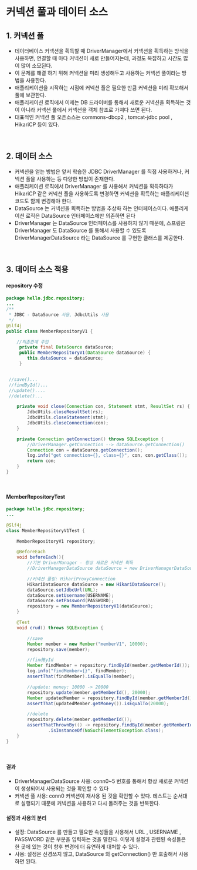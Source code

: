 # 커넥션 풀과 데이터 소스

## 1. 커넥션 풀

* 데이터베이스 커넥션을 획득할 때 DriverManager에서 커넥션을 획득하는 방식을 사용하면, 연결할 때 마다 커넥션이 새로 만들어지는데, 과정도 복잡하고 시간도 많이 많이 소모된다.
* 이 문제를 해결 하기 위해 커넥션을 미리 생성해두고 사용하는 커넥션 풀이라는 방법을 사용한다.
* 애플리케이션을 시작하는 시점에 커넥션 풀은 필요한 만큼 커넥션을 미리 확보해서 풀에 보관한다.
* 애플리케이션 로직에서 이제는 DB 드라이버를 통해서 새로운 커넥션을 획득하는 것이 아니라 커넥션 풀에서 커넥션을 객체 참조로 가져다 쓰면 된다.
* 대표적인 커넥션 풀 오픈소스는 commons-dbcp2 , tomcat-jdbc pool , HikariCP 등이 있다.

<br>

## 2. 데이터 소스
* 커넥션을 얻는 방법은 앞서 학습한 JDBC DriverManager 를 직접 사용하거나, 커넥션 풀을 사용하는 등 다양한 방법이 존재한다.
* 애플리케이션 로직에서 DriverManager 를 사용해서 커넥션을 획득하다가 HikariCP 같은 커넥션 풀을 사용하도록 변경하면 커넥션을 획득하는 애플리케이션 코드도 함께 변경해야 한다.
* DataSource 는 커넥션을 획득하는 방법을 추상화 하는 인터페이스이다. 애플리케이션 로직은
DataSource 인터페이스에만 의존하면 된다
* DriverManager 는 DataSource 인터페이스를 사용하지 않기 때문에, 스프링은 DriverManager 도
DataSource 를 통해서 사용할 수 있도록 DriverManagerDataSource 라는 DataSource 를 구현한
클래스를 제공한다.

<br>

## 3. 데이터 소스 적용

#### repository 수정

```java
package hello.jdbc.repository;
...
/**
 * JDBC - DataSource 사용, JdbcUtils 사용
 */
@Slf4j
public class MemberRepositoryV1 {

    //의존관계 주입 
     private final DataSource dataSource;
     public MemberRepositoryV1(DataSource dataSource) { 
        this.dataSource = dataSource;
     }


 //save()...
 //findById()...
 //update()....
 //delete()...

    private void close(Connection con, Statement stmt, ResultSet rs) {
        JdbcUtils.closeResultSet(rs);
        JdbcUtils.closeStatement(stmt);
        JdbcUtils.closeConnection(con);
    }

    private Connection getConnection() throws SQLException {
        //DriverManager.getConnection --> dataSource.getConnection()
        Connection con = dataSource.getConnection();
        log.info("get connection={}, class={}", con, con.getClass());
        return con;
    }
}

 ```

 <br>

 #### MemberRepositoryTest

```java
package hello.jdbc.repository;
...

@Slf4j
class MemberRepositoryV1Test {

    MemberRepositoryV1 repository;

    @BeforeEach
    void beforeEach(){
        //기본 DriverManager - 항상 새로운 커넥션 획득
        //DriverManagerDataSource dataSource = new DriverManagerDataSource(URL, USERNAME, PASSWORD);

        //커넥션 풀링: HikariProxyConnection 
        HikariDataSource dataSource = new HikariDataSource();
        dataSource.setJdbcUrl(URL);
        dataSource.setUsername(USERNAME);
        dataSource.setPassword(PASSWORD);
        repository = new MemberRepositoryV1(dataSource);
    }

    @Test
    void crud() throws SQLException {

        //save
        Member member = new Member("memberV1", 10000);
        repository.save(member);

        //findById
        Member findMember = repository.findById(member.getMemberId());
        log.info("findMember={}", findMember);
        assertThat(findMember).isEqualTo(member);

        //update: money: 10000 -> 20000
        repository.update(member.getMemberId(), 20000);
        Member updatedMember = repository.findById(member.getMemberId());
        assertThat(updatedMember.getMoney()).isEqualTo(20000);

        //delete
        repository.delete(member.getMemberId());
        assertThatThrownBy(() -> repository.findById(member.getMemberId()))
                .isInstanceOf(NoSuchElementException.class);
    }
}
 ```

<br>

#### 결과
* DriverManagerDataSource 사용: conn0~5 번호를 통해서 항상 새로운 커넥션이 생성되어서 사용되는 것을 확인할 수 있다
* 커넥션 풀 사용:  conn0 커넥션이 재사용 된 것을 확인할 수 있다. 테스트는 순서대로 실행되기 때문에 커넥션을 사용하고 다시 돌려주는 것을 반복한다.

#### 설정과 사용의 분리
* 설정: DataSource 를 만들고 필요한 속성들을 사용해서 URL , USERNAME , PASSWORD 같은 부분을 입력하는 것을 말한다. 이렇게 설정과 관련된 속성들은 한 곳에 있는 것이 향후 변경에 더 유연하게 대처할 수 있다.
* 사용: 설정은 신경쓰지 않고, DataSource 의 getConnection() 만 호출해서 사용하면 된다.